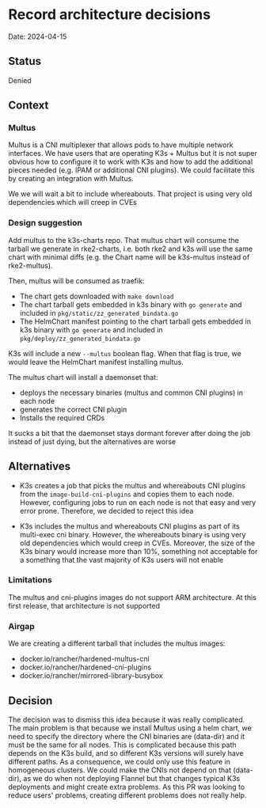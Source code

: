# Record architecture decisions

Date: 2024-04-15

## Status

Denied

## Context

### Multus

Multus is a CNI multiplexer that allows pods to have multiple network interfaces. We have users that are operating K3s + Multus but it is not super obvious how to configure it to work with K3s and how to add the additional pieces needed (e.g. IPAM or additional CNI plugins). We could facilitate this by creating an integration with Multus.

We we will wait a bit to include whereabouts. That project is using very old dependencies which will creep in CVEs

### Design suggestion

Add multus to the k3s-charts repo. That multus chart will consume the tarball we generate in rke2-charts, i.e. both rke2 and k3s will use the same chart with minimal diffs (e.g. the Chart name will be k3s-multus instead of rke2-multus).

Then, multus will be consumed as traefik:
* The chart gets downloaded with `make download`
* The chart tarball gets embedded in k3s binary with `go generate` and included in `pkg/static/zz_generated_bindata.go`
* The HelmChart manifest pointing to the chart tarball gets embedded in k3s binary with `go generate` and included in `pkg/deploy/zz_generated_bindata.go`

K3s will include a new `--multus` boolean flag. When that flag is true, we would leave the HelmChart manifest installing multus.

The multus chart will install a daemonset that:
* deploys the necessary binaries (multus and common CNI plugins) in each node
* generates the correct CNI plugin
* Installs the required CRDs

It sucks a bit that the daemonset stays dormant forever after doing the job instead of just dying, but the alternatives are worse

## Alternatives

* K3s creates a job that picks the multus and whereabouts CNI plugins from the `image-build-cni-plugins` and copies them to each node. However, configuring jobs to run on each node is not that easy and very error prone. Therefore, we decided to reject this idea

* K3s includes the multus and whereabouts CNI plugins as part of its multi-exec cni binary. However, the whereabouts binary is using very old dependencies which would creep in CVEs. Moreover, the size of the K3s binary would increase more than 10%, something not acceptable for a something that the vast majority of K3s users will not enable

### Limitations

The multus and cni-plugins images do not support ARM architecture. At this first release, that architecture is not supported

### Airgap

We are creating a different tarball that includes the multus images:
* docker.io/rancher/hardened-multus-cni
* docker.io/rancher/hardened-cni-plugins
* docker.io/rancher/mirrored-library-busybox

## Decision

The decision was to dismiss this idea because it was really complicated. The main problem is that because we install Multus using a helm chart, we need to specify the directory where the CNI binaries are (data-dir) and it must be the same for all nodes. This is complicated because this path depends on the K3s build, and so different K3s versions will surely have different paths. As a consequence, we could only use this feature in homogeneous clusters. We could make the CNIs not depend on that (data-dir), as we do when not deploying Flannel but that changes typical K3s deployments and might create extra problems. As this PR was looking to reduce users' problems, creating different problems does not really help.
